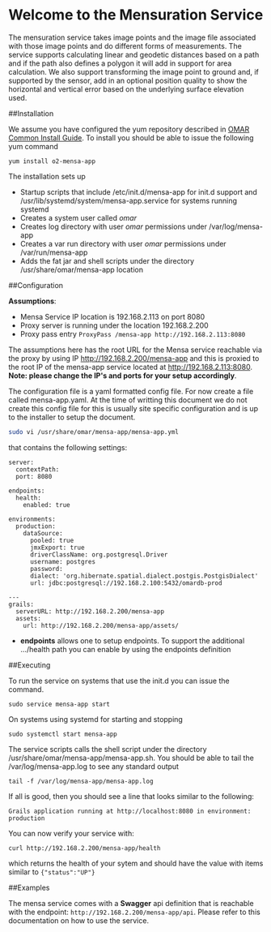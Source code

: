 # Welcome to the Mensuration Service

The mensuration service takes image points and the image file associated with those image points and do different forms of measurements.  The service supports calculating linear and geodetic distances based on a path and if the path also defines a polygon it will add in support for area calculation.  We also support transforming the image point to ground and, if supported by the sensor, add in an optional position quality to show the horizontal and vertical error based on the underlying surface elevation used.

##Installation

We assume you have configured the yum repository described in [OMAR Common Install Guide](common.md).  To install you should be able to issue the following yum command

```yum
yum install o2-mensa-app
```

The installation sets up

* Startup scripts that include /etc/init.d/mensa-app for init.d support and /usr/lib/systemd/system/mensa-app.service for systems running systemd
* Creates a system user called *omar*
* Creates log directory with user *omar* permissions under /var/log/mensa-app
* Creates a var run directory with user *omar* permissions under /var/run/mensa-app
* Adds the fat jar and shell scripts under the directory /usr/share/omar/mensa-app location


##Configuration

**Assumptions**:

* Mensa Service IP location is 192.168.2.113 on port 8080
* Proxy server is running under the location 192.168.2.200
* Proxy pass entry `ProxyPass /mensa-app http://192.168.2.113:8080`

The assumptions here has the root URL for the Mensa service reachable via the proxy by using IP http://192.168.2.200/mensa-app and this is proxied to the root IP of the mensa-app service located at http://192.168.2.113:8080. **Note: please change the IP's and ports for your setup accordingly**.


The configuration file is a yaml formatted config file.  For now create a file called mensa-app.yaml.  At the time of writting this document we do not create this config file for this is usually site specific configuration and is up to the installer to setup the document.

```bash
sudo vi /usr/share/omar/mensa-app/mensa-app.yml
```

that contains the following settings:

```
server:
  contextPath:
  port: 8080

endpoints:
  health:
    enabled: true

environments:
  production:
    dataSource:
      pooled: true
      jmxExport: true
      driverClassName: org.postgresql.Driver
      username: postgres
      password:
      dialect: 'org.hibernate.spatial.dialect.postgis.PostgisDialect'
      url: jdbc:postgresql://192.168.2.100:5432/omardb-prod
      
---
grails:
  serverURL: http://192.168.2.200/mensa-app
  assets:
    url: http://192.168.2.200/mensa-app/assets/
```

* **endpoints** allows one to setup endpoints.  To support the additional .../health path you can enable by using the endpoints definition


##Executing

To run the service on systems that use the init.d you can issue the command.

```
sudo service mensa-app start
```

On systems using systemd for starting and stopping

```
sudo systemctl start mensa-app
```

The service scripts calls the shell script under the directory /usr/share/omar/mensa-app/mensa-app.sh.   You should be able to tail the /var/log/mensa-app.log to see any standard output

```
tail -f /var/log/mensa-app/mensa-app.log
```

If all is good, then you should see a line that looks similar to the following:

```
Grails application running at http://localhost:8080 in environment: production
```

You can now verify your service with:

```
curl http://192.168.2.200/mensa-app/health
```

which returns the health of your sytem and should have the value with items similar to `{"status":"UP"}`

##Examples

The mensa service comes with a **Swagger** api definition that is reachable with the endpoint: `http://192.168.2.200/mensa-app/api`.  Please refer to this documentation on how to use the service.
